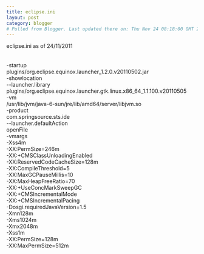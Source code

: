 ```yaml
---
title: eclipse.ini
layout: post
category: blogger
# Pulled from Blogger. Last updated there on: Thu Nov 24 08:18:00 GMT 2011
---
```

eclipse.ini as of 24/11/2011<br /><br /><br />-startup<br />plugins/org.eclipse.equinox.launcher_1.2.0.v20110502.jar<br />-showlocation<br />--launcher.library<br />plugins/org.eclipse.equinox.launcher.gtk.linux.x86_64_1.1.100.v20110505<br />-vm<br />/usr/lib/jvm/java-6-sun/jre/lib/amd64/server/libjvm.so<br />-product<br />com.springsource.sts.ide<br />--launcher.defaultAction<br />openFile<br />-vmargs<br />-Xss4m<br />-XX:PermSize=246m<br />-XX:+CMSClassUnloadingEnabled<br />-XX:ReservedCodeCacheSize=128m<br />-XX:CompileThreshold=5<br />-XX:MaxGCPauseMillis=10<br />-XX:MaxHeapFreeRatio=70<br />-XX:+UseConcMarkSweepGC<br />-XX:+CMSIncrementalMode<br />-XX:+CMSIncrementalPacing<br />-Dosgi.requiredJavaVersion=1.5<br />-Xmn128m<br />-Xms1024m<br />-Xmx2048m<br />-Xss1m<br />-XX:PermSize=128m<br />-XX:MaxPermSize=512m<br />
